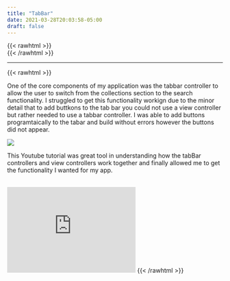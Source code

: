 ```yaml
---
title: "TabBar"
date: 2021-03-28T20:03:58-05:00
draft: false
---
```

{{< rawhtml >}}
<br />
{{< /rawhtml >}}

***
{{< rawhtml >}}

<p>One of the core components of my application was the tabbar controller to allow the user to switch from the collections section to the search functionality. I struggled to get this functionality workign due to the minor detail that to add buttkons to the tab bar you could not use a view controller but rather needed to use a tabbar controller.  I was able to add buttons programtaically to the tabar and build without errors however the buttons did not appear. </p>

<img src="/images/swift/collect/TabController.gif" class="centergif">



<p>This Youtube tutorial was great tool in understanding how the tabBar controllers and view controllers work together and finally allowed me to get the functionality I wanted for my app.</p>
<br />
<iframe width="300" height="200" class="center" src="https://www.youtube.com/embed/Nx3qPQ_qOFM" title="YouTube video player" frameborder="0" allow="accelerometer; autoplay; clipboard-write; encrypted-media; gyroscope; picture-in-picture" allowfullscreen></iframe>
{{< /rawhtml >}}
